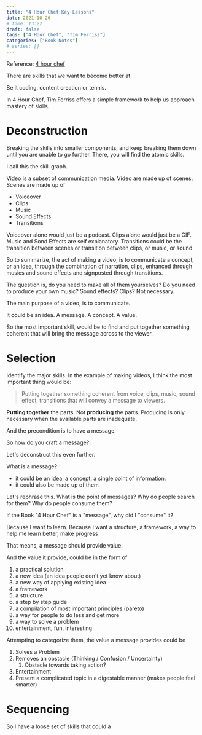 ```yaml
---
title: "4 Hour Chef Key Lessons"
date: 2021-10-26
# time: 13:22
draft: false
tags: ["4 Hour Chef", "Tim Ferriss"]
categories: ["Book Notes"]
# series: []
---
```

Reference: [4 hour chef](4%20hour%20chef.md)

There are skills that we want to become better at. 

Be it coding, content creation or tennis. 

In 4 Hour Chef, Tim Ferriss offers a simple framework to help us approach mastery of skills. 

# Deconstruction

Breaking the skills into smaller components, and keep breaking them down until you are unable to go further. There, you will find the atomic skills. 

I call this the skill graph. 

Video is a subset of communication media.
Video are made up of scenes. 
Scenes are made up of
- Voiceover
- Clips
- Music
- Sound Effects
- Transitions

Voiceover alone would just be a podcast.
Clips alone would just be a GIF.
Music and Sond Effects are self explanatory. 
Transitions could be the transition between scenes or transition between clips, or music, or sound. 

So to summarize, the act of making a video, is to communicate a concept, or an idea, through the combination of narration, clips, enhanced through musics and sound effects and signposted through transitions. 

The question is, do you need to make all of them yourselves? Do you need to produce your own music? Sound effects? Clips? Not necessary. 

The main purpose of a video, is to communicate. 

It could be an idea. A message. A concept. A value. 

So the most important skill, would be to find and put together something coherent that will bring the message across to the viewer. 


# Selection
Identify the major skills. In the example of making videos, I think the most important thing would be: 

> Putting together something coherent from voice, clips, music, sound effect, transitions that will convey a message to viewers.

**Putting together** the parts. Not **producing** the parts. Producing is only necessary when the available parts are inadequate. 

And the precondition is to have a message. 

So how do you craft a message? 

Let's deconstruct this even further.

What is a message?

- it could be an idea, a concept, a single point of information.
- it could also be made up of them


Let's rephrase this. What is the point of messages? Why do people search for them? Why do people consume them? 

If the Book "4 Hour Chef" is a "message", why did I "consume" it?

Because I want to learn. Because I want a structure, a framework, a way to help me learn better, make progress

That means, a message should provide value. 

And the value it provide, could be in the form of 
1. a practical solution
2. a new idea (an idea people don't yet know about)
3. a new way of applying existing idea
4. a framework
5. a structure
6. a step by step guide
7. a compilation of most important principles (pareto)
8. a way for people to do less and get more
9. a way to solve a problem
10. entertainment, fun, interesting

Attempting to categorize them, the value a message provides could be
1. Solves a Problem
2. Removes an obstacle (Thinking / Confusion / Uncertainty)
	1. Obstacle towards taking action?
3. Entertainment
4. Present a complicated topic in a digestable manner (makes people feel smarter)


# Sequencing

So I have a loose set of skills that could a




